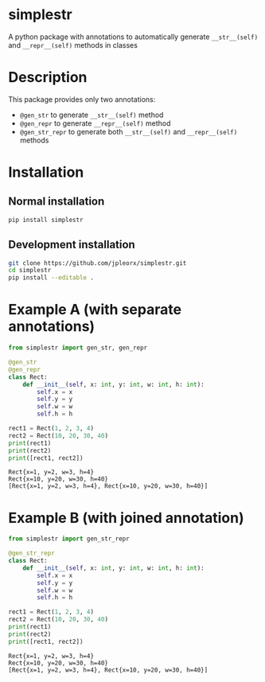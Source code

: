 # simplestr
A python package with annotations to automatically generate `__str__(self)` and `__repr__(self)` methods in classes


# Description
This package provides only two annotations:
- `@gen_str` to generate `__str__(self)` method
- `@gen_repr` to generate `__repr__(self)` method
- `@gen_str_repr` to generate both `__str__(self)` and `__repr__(self)` methods

# Installation
 
## Normal installation

```bash
pip install simplestr
```

## Development installation

```bash
git clone https://github.com/jpleorx/simplestr.git
cd simplestr
pip install --editable .
```

# Example A (with separate annotations)
```python
from simplestr import gen_str, gen_repr

@gen_str
@gen_repr
class Rect:
    def __init__(self, x: int, y: int, w: int, h: int):
        self.x = x
        self.y = y
        self.w = w
        self.h = h

rect1 = Rect(1, 2, 3, 4)
rect2 = Rect(10, 20, 30, 40)
print(rect1)
print(rect2)
print([rect1, rect2])
```

```
Rect{x=1, y=2, w=3, h=4}
Rect{x=10, y=20, w=30, h=40}
[Rect{x=1, y=2, w=3, h=4}, Rect{x=10, y=20, w=30, h=40}]
```

# Example B (with joined annotation)
```python
from simplestr import gen_str_repr

@gen_str_repr
class Rect:
    def __init__(self, x: int, y: int, w: int, h: int):
        self.x = x
        self.y = y
        self.w = w
        self.h = h

rect1 = Rect(1, 2, 3, 4)
rect2 = Rect(10, 20, 30, 40)
print(rect1)
print(rect2)
print([rect1, rect2])
```

```
Rect{x=1, y=2, w=3, h=4}
Rect{x=10, y=20, w=30, h=40}
[Rect{x=1, y=2, w=3, h=4}, Rect{x=10, y=20, w=30, h=40}]
```